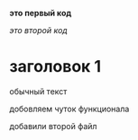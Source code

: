 **это первый код**

*это второй код*

# заголовок 1

обычный текст

добовляем чуток функционала

добавили второй файл

